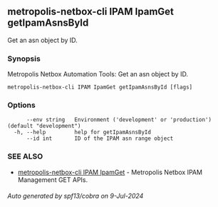 ## metropolis-netbox-cli IPAM IpamGet getIpamAsnsById

Get an asn object by ID.

### Synopsis


Metropolis Netbox Automation Tools:
  Get an asn object by ID.

```
metropolis-netbox-cli IPAM IpamGet getIpamAsnsById [flags]
```

### Options

```
      --env string   Environment ('development' or 'production') (default "development")
  -h, --help         help for getIpamAsnsById
      --id int       ID of the IPAM asn range object
```

### SEE ALSO

* [metropolis-netbox-cli IPAM IpamGet]()	 - Metropolis Netbox IPAM Management GET APIs.

###### Auto generated by spf13/cobra on 9-Jul-2024
